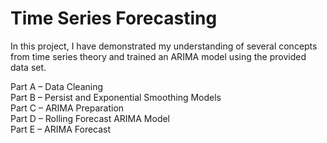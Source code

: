 # Time Series Forecasting
In this project, I have demonstrated my understanding of several concepts from time series theory and trained an ARIMA model using the provided data set.

Part A – Data Cleaning  
Part B – Persist and Exponential Smoothing Models  
Part C – ARIMA Preparation  
Part D – Rolling Forecast ARIMA Model  
Part E – ARIMA Forecast 
